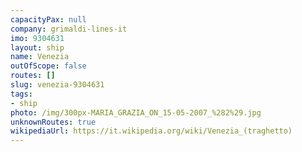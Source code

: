 ```yaml
---
capacityPax: null
company: grimaldi-lines-it
imo: 9304631
layout: ship
name: Venezia
outOfScope: false
routes: []
slug: venezia-9304631
tags:
- ship
photo: /img/300px-MARIA_GRAZIA_ON_15-05-2007_%282%29.jpg
unknownRoutes: true
wikipediaUrl: https://it.wikipedia.org/wiki/Venezia_(traghetto)
---
```

